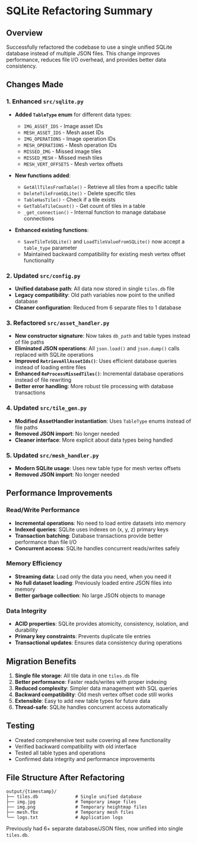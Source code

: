 # SQLite Refactoring Summary

## Overview
Successfully refactored the codebase to use a single unified SQLite database instead of multiple JSON files. This change improves performance, reduces file I/O overhead, and provides better data consistency.

## Changes Made

### 1. Enhanced `src/sqlite.py`
- **Added `TableType` enum** for different data types:
  - `IMG_ASSET_IDS` - Image asset IDs
  - `MESH_ASSET_IDS` - Mesh asset IDs  
  - `IMG_OPERATIONS` - Image operation IDs
  - `MESH_OPERATIONS` - Mesh operation IDs
  - `MISSED_IMG` - Missed image tiles
  - `MISSED_MESH` - Missed mesh tiles
  - `MESH_VERT_OFFSETS` - Mesh vertex offsets

- **New functions added**:
  - `GetAllTilesFromTable()` - Retrieve all tiles from a specific table
  - `DeleteTileFromSQLite()` - Delete specific tiles
  - `TableHasTile()` - Check if a tile exists
  - `GetTableTileCount()` - Get count of tiles in a table
  - `_get_connection()` - Internal function to manage database connections

- **Enhanced existing functions**:
  - `SaveTileToSQLite()` and `LoadTileValueFromSQLite()` now accept a `table_type` parameter
  - Maintained backward compatibility for existing mesh vertex offset functionality

### 2. Updated `src/config.py`
- **Unified database path**: All data now stored in single `tiles.db` file
- **Legacy compatibility**: Old path variables now point to the unified database
- **Cleaner configuration**: Reduced from 6 separate files to 1 database

### 3. Refactored `src/asset_handler.py`
- **New constructor signature**: Now takes `db_path` and table types instead of file paths
- **Eliminated JSON operations**: All `json.load()` and `json.dump()` calls replaced with SQLite operations
- **Improved `RetrieveAllAssetIds()`**: Uses efficient database queries instead of loading entire files
- **Enhanced `ReProcessMissedTiles()`**: Incremental database operations instead of file rewriting
- **Better error handling**: More robust tile processing with database transactions

### 4. Updated `src/tile_gen.py`
- **Modified AssetHandler instantiation**: Uses `TableType` enums instead of file paths
- **Removed JSON import**: No longer needed
- **Cleaner interface**: More explicit about data types being handled

### 5. Updated `src/mesh_handler.py`
- **Modern SQLite usage**: Uses new table type for mesh vertex offsets
- **Removed JSON import**: No longer needed

## Performance Improvements

### Read/Write Performance
- **Incremental operations**: No need to load entire datasets into memory
- **Indexed queries**: SQLite uses indexes on (x, y, z) primary keys
- **Transaction batching**: Database transactions provide better performance than file I/O
- **Concurrent access**: SQLite handles concurrent reads/writes safely

### Memory Efficiency
- **Streaming data**: Load only the data you need, when you need it
- **No full dataset loading**: Previously loaded entire JSON files into memory
- **Better garbage collection**: No large JSON objects to manage

### Data Integrity
- **ACID properties**: SQLite provides atomicity, consistency, isolation, and durability
- **Primary key constraints**: Prevents duplicate tile entries
- **Transactional updates**: Ensures data consistency during operations

## Migration Benefits

1. **Single file storage**: All tile data in one `tiles.db` file
2. **Better performance**: Faster reads/writes with proper indexing
3. **Reduced complexity**: Simpler data management with SQL queries
4. **Backward compatibility**: Old mesh vertex offset code still works
5. **Extensible**: Easy to add new table types for future data
6. **Thread-safe**: SQLite handles concurrent access automatically

## Testing
- Created comprehensive test suite covering all new functionality
- Verified backward compatibility with old interface
- Tested all table types and operations
- Confirmed data integrity and performance improvements

## File Structure After Refactoring
```
output/{timestamp}/
├── tiles.db              # Single unified database
├── img.jpg               # Temporary image files
├── img.png               # Temporary heightmap files  
├── mesh.fbx              # Temporary mesh files
└── logs.txt              # Application logs
```

Previously had 6+ separate database/JSON files, now unified into single `tiles.db`. 